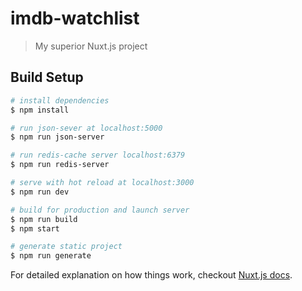 # imdb-watchlist

> My superior Nuxt.js project

## Build Setup

```bash
# install dependencies
$ npm install

# run json-sever at localhost:5000
$ npm run json-server

# run redis-cache server localhost:6379
$ npm run redis-server

# serve with hot reload at localhost:3000
$ npm run dev

# build for production and launch server
$ npm run build
$ npm start

# generate static project
$ npm run generate
```

For detailed explanation on how things work, checkout [Nuxt.js docs](https://nuxtjs.org).
